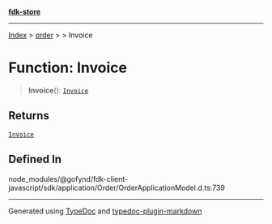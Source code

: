 [**fdk-store**](../../../README.md)
***

[Index](../../../API.md) > [order](../../README.md) > [<internal>](../README.md) > Invoice

# Function: Invoice

> **Invoice**(): [`Invoice`](../type-aliases/type-alias.Invoice.md)

## Returns

[`Invoice`](../type-aliases/type-alias.Invoice.md)

## Defined In

node\_modules/@gofynd/fdk-client-javascript/sdk/application/Order/OrderApplicationModel.d.ts:739

***
Generated using [TypeDoc](https://typedoc.org/) and [typedoc-plugin-markdown](https://www.npmjs.com/package/typedoc-plugin-markdown)

